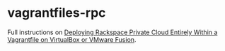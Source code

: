 vagrantfiles-rpc
================

Full instructions on [Deploying Rackspace Private Cloud Entirely Within a Vagrantfile on VirtualBox or VMware Fusion](http://thornelabs.net/documentation/2013/12/17/deploy-rackspace-private-cloud-entirely-within-a-vagrantfile-on-virtualbox-or-vmware-fusion.html).
